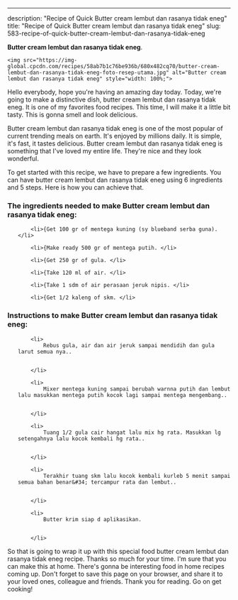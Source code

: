 ---
description: "Recipe of Quick Butter cream lembut dan rasanya tidak eneg"
title: "Recipe of Quick Butter cream lembut dan rasanya tidak eneg"
slug: 583-recipe-of-quick-butter-cream-lembut-dan-rasanya-tidak-eneg

<p>
	<strong>Butter cream lembut dan rasanya tidak eneg</strong>. 
	
</p>
<p>
	
	<img src="https://img-global.cpcdn.com/recipes/58ab7b1c76be936b/680x482cq70/butter-cream-lembut-dan-rasanya-tidak-eneg-foto-resep-utama.jpg" alt="Butter cream lembut dan rasanya tidak eneg" style="width: 100%;">
	
	
</p>
<p>
	Hello everybody, hope you're having an amazing day today. Today, we're going to make a distinctive dish, butter cream lembut dan rasanya tidak eneg. It is one of my favorites food recipes. This time, I will make it a little bit tasty. This is gonna smell and look delicious.
</p>
	
<p>
	Butter cream lembut dan rasanya tidak eneg is one of the most popular of current trending meals on earth. It's enjoyed by millions daily. It is simple, it's fast, it tastes delicious. Butter cream lembut dan rasanya tidak eneg is something that I've loved my entire life. They're nice and they look wonderful.
</p>
<p>
	
</p>

<p>
To get started with this recipe, we have to prepare a few ingredients. You can have butter cream lembut dan rasanya tidak eneg using 6 ingredients and 5 steps. Here is how you can achieve that.
</p>

<h3>The ingredients needed to make Butter cream lembut dan rasanya tidak eneg:</h3>

<ol>
	
		<li>{Get 100 gr of mentega kuning (sy blueband serba guna). </li>
	
		<li>{Make ready 500 gr of mentega putih. </li>
	
		<li>{Get 250 gr of gula. </li>
	
		<li>{Take 120 ml of air. </li>
	
		<li>{Take 1 sdm of air perasaan jeruk nipis. </li>
	
		<li>{Get 1/2 kaleng of skm. </li>
	
</ol>
<p>
	
</p>

<h3>Instructions to make Butter cream lembut dan rasanya tidak eneg:</h3>

<ol>
	
		<li>
			Rebus gula, air dan air jeruk sampai mendidih dan gula larut semua nya..
			
			
		</li>
	
		<li>
			Mixer mentega kuning sampai berubah warnna putih dan lembut lalu masukkan mentega putih kocok lagi sampai mentega mengembang..
			
			
		</li>
	
		<li>
			Tuang 1/2 gula cair hangat lalu mix hg rata. Masukkan lg setengahnya lalu kocok kembali hg rata..
			
			
		</li>
	
		<li>
			Terakhir tuang skm lalu kocok kembali kurleb 5 menit sampai semua bahan benar&#34; tercampur rata dan lembut..
			
			
		</li>
	
		<li>
			Butter krim siap d aplikasikan.
			
			
		</li>
	
</ol>

<p>
	
</p>

<p>
	So that is going to wrap it up with this special food butter cream lembut dan rasanya tidak eneg recipe. Thanks so much for your time. I'm sure that you can make this at home. There's gonna be interesting food in home recipes coming up. Don't forget to save this page on your browser, and share it to your loved ones, colleague and friends. Thank you for reading. Go on get cooking!
</p>
